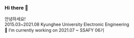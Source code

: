 ### Hi there 👋
안녕하세요!
<br>
2015.03~2021.08 Kyunghee University Electronic Engineering
<br>
🔭 I’m currently working on
2021.07 ~ SSAFY 06기
<br>


<!--
**Hwannam/Hwannam** is a ✨ _special_ ✨ repository because its `README.md` (this file) appears on your GitHub profile.

Here are some ideas to get you started:

- 🔭 I’m currently working on ...
- 🌱 I’m currently learning ...
- 👯 I’m looking to collaborate on ...
- 🤔 I’m looking for help with ...
- 💬 Ask me about ...
- 📫 How to reach me: ...
- 😄 Pronouns: ...
- ⚡ Fun fact: ...
-->
